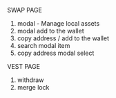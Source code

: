 SWAP PAGE

1. modal - Manage local assets
2. modal add to the wallet
3. copy address / add to the wallet
4. search modal item
5. copy address modal select

VEST PAGE

1. withdraw
2. merge lock
